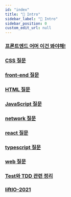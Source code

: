 ```yaml
---
id: "index"
title: "🎉 Intro"
sidebar_label: "🎉 Intro"
sidebar_position: 0
custom_edit_url: null
---
```


### [프론트엔드 어머 이건 봐야해!](article/README.md)
### [CSS 질문](css/README.md)
### [front-end 질문](front-end/README.md)
### [HTML 질문](html/README.md)
### [JavaScript 질문](javascript/README.md)
### [network 질문](network/README.md)
### [react 질문](react/README.md)
### [typescript 질문](typescript/README.md)
### [web 질문](web/README.md)
### [Test와 TDD 관련 정리](TestAndTDD/README.md)
### [liftIO-2021](liftIO-2021/README.md)
